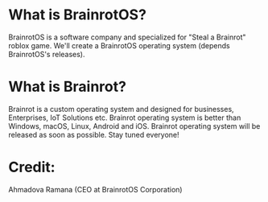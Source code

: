 # What is BrainrotOS?
BrainrotOS is a software company and specialized for "Steal a Brainrot" roblox game. We'll create a BrainrotOS operating system (depends BrainrotOS's releases).
# What is Brainrot?
Brainrot is a custom operating system and designed for businesses, Enterprises, IoT Solutions etc. Brainrot operating system is better than Windows, macOS, Linux, Android and iOS. Brainrot operating system will be released as soon as possible. Stay tuned everyone!


# Credit:

Ahmadova Ramana (CEO at BrainrotOS Corporation)
